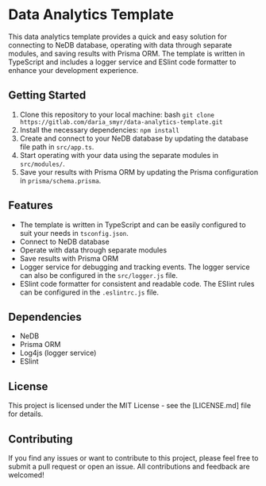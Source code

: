 # Data Analytics Template
This data analytics template provides a quick and easy solution for connecting to NeDB database, operating with data through separate modules, and saving results with Prisma ORM. The template is written in TypeScript and includes a logger service and ESlint code formatter to enhance your development experience.

## Getting Started
1) Clone this repository to your local machine:
bash
`git clone https://gitlab.com/daria_smyr/data-analytics-template.git`
2) Install the necessary dependencies:
`npm install`
3) Create and connect to your NeDB database by updating the database file path in `src/app.ts`.
4) Start operating with your data using the separate modules in `src/modules/`.
5) Save your results with Prisma ORM by updating the Prisma configuration in `prisma/schema.prisma`.

## Features
- The template is written in TypeScript and can be easily configured to suit your needs in `tsconfig.json`.
- Connect to NeDB database
- Operate with data through separate modules
- Save results with Prisma ORM
- Logger service for debugging and tracking events. The logger service can also be configured in the `src/logger.js` file.
- ESlint code formatter for consistent and readable code. The ESlint rules can be configured in the `.eslintrc.js` file.

## Dependencies
- NeDB
- Prisma ORM
- Log4js (logger service)
- ESlint

## License
This project is licensed under the MIT License - see the [LICENSE.md] file for details.

## Contributing
If you find any issues or want to contribute to this project, please feel free to submit a pull request or open an issue. All contributions and feedback are welcomed!
